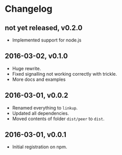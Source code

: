 # Changelog

## not yet released, v0.2.0

- Implemented support for node.js


## 2016-03-02, v0.1.0

- Huge rewrite.
- Fixed signalling not working correctly with trickle.
- More docs and examples


## 2016-03-01, v0.0.2

- Renamed everything to `linkup`.
- Updated all dependencies.
- Moved contents of folder `dist/peer` to `dist`.


## 2016-03-01, v0.0.1

- Initial registration on npm.